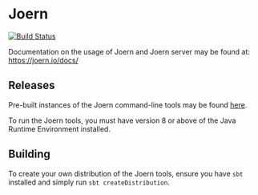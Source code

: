 Joern
===

[![Build Status](https://travis-ci.org/ShiftLeftSecurity/joern.svg?branch=master)](https://travis-ci.org/ShiftLeftSecurity/joern)

Documentation on the usage of Joern and Joern server may be found at: https://joern.io/docs/

Releases
---
Pre-built instances of the Joern command-line tools may be found [here](https://github.com/ShiftLeftSecurity/joern/releases).

To run the Joern tools, you must have version 8 or above of the Java Runtime Environment installed.

Building
---
To create your own distribution of the Joern tools, ensure you have `sbt` installed and simply run 
`sbt createDistribution`.
